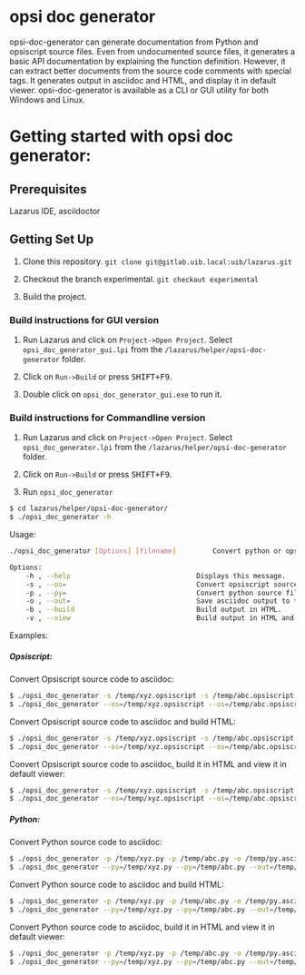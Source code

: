 # opsi doc generator
opsi-doc-generator can generate documentation from Python and opsiscript source files. Even from undocumented source files, it  generates a basic API documentation by explaining the function definition.  However, it can extract better documents from the source code comments  with special tags. It generates output in asciidoc and HTML, and display it in default viewer. opsi-doc-generator is available as a CLI or GUI utility for both Windows and Linux.

# Getting started with opsi doc generator:

## Prerequisites
Lazarus IDE, asciidoctor

## Getting Set Up
1. Clone this repository. `git clone git@gitlab.uib.local:uib/lazarus.git`

2. Checkout the branch experimental. `git checkout experimental`

3. Build the project.

### Build instructions for GUI version
1. Run Lazarus and click on `Project->Open Project`.  Select
`opsi_doc_generator_gui.lpi` from the `/lazarus/helper/opsi-doc-generator` folder.

2. Click on `Run->Build` or press <kbd>SHIFT+F9</kbd>.

3. Double click on `opsi_doc_generator_gui.exe` to run it.


### Build instructions for Commandline version
1. Run Lazarus and click on `Project->Open Project`.  Select
`opsi_doc_generator.lpi` from the `/lazarus/helper/opsi-doc-generator` folder.

2. Click on `Run->Build` or press <kbd>SHIFT+F9</kbd>.

3. Run `opsi_doc_generator`

```bash
$ cd lazarus/helper/opsi-doc-generator/
$ ./opsi_doc_generator -h
```

Usage:

```bash
./opsi_doc_generator [Options] [filename]    	  Convert python or opsiscript source files to asciidoc.

Options:
	-h , --help                               Displays this message.
	-s , --os=                                Convert opsiscript source file to asciidoc and save it to the output file.
	-p , --py=                                Convert python source file to asciidoc and save it to the output file.
	-o , --out=                               Save asciidoc output to the specified file.
	-b , --build                              Build output in HTML.
	-v , --view                               Build output in HTML and view it in default viewer.
```

Examples:
##### Opsiscript:

Convert Opsiscript source code to asciidoc:

```bash
$ ./opsi_doc_generator -s /temp/xyz.opsiscript -s /temp/abc.opsiscript -o /temp/opsi.asciidoc
$ ./opsi_doc_generator --os=/temp/xyz.opsiscript --os=/temp/abc.opsiscript --out=/temp/opsi.asciidoc
```

Convert Opsiscript source code to asciidoc and build HTML:

```bash
$ ./opsi_doc_generator -s /temp/xyz.opsiscript -s /temp/abc.opsiscript -o /temp/opsi.asciidoc -b
$ ./opsi_doc_generator --os=/temp/xyz.opsiscript --os=/temp/abc.opsiscript --out=/temp/opsi.asciidoc --build
```

Convert Opsiscript source code to asciidoc, build it in HTML and view it in default viewer:

```bash
$ ./opsi_doc_generator -s /temp/xyz.opsiscript -s /temp/abc.opsiscript -o /temp/opsi.asciidoc -v
$ ./opsi_doc_generator --os=/temp/xyz.opsiscript --os=/temp/abc.opsiscript --out=/temp/opsi.asciidoc --view
```
##### Python:

Convert Python source code to asciidoc:

```bash
$ ./opsi_doc_generator -p /temp/xyz.py -p /temp/abc.py -o /temp/py.asciidoc
$ ./opsi_doc_generator --py=/temp/xyz.py --py=/temp/abc.py --out=/temp/py.asciidoc
```

Convert Python source code to asciidoc and build HTML:

```bash
$ ./opsi_doc_generator -p /temp/xyz.py -p /temp/abc.py -o /temp/py.asciidoc -b
$ ./opsi_doc_generator --py=/temp/xyz.py --py=/temp/abc.py --out=/temp/py.asciidoc --build
```

Convert Python source code to asciidoc, build it in HTML and view it in default viewer:

```bash
$ ./opsi_doc_generator -p /temp/xyz.py -p /temp/abc.py -o /temp/py.asciidoc -v
$ ./opsi_doc_generator --py=/temp/xyz.py --py=/temp/abc.py --out=/temp/py.asciidoc --view
```
